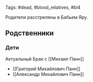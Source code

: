 Tags: #dead, #blood_relatives, #bl4

Родители расстреляны в Бабьем Яру.

## Родственники
### Дети
Актуальный Брак с [[Михаил Панн]]
- [[Григорий Михайлович Панн]]
- [[Александр Михайлович Панн]]